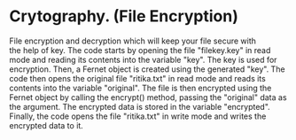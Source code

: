 # Crytography. (File Encryption)
File encryption and decryption which will keep your file secure with the help of key.
The code starts by opening the file "filekey.key" in read mode and reading its contents into the variable "key". 
The key is used for encryption. Then, a Fernet object is created using the generated "key".
The code then opens the original file "ritika.txt" in read mode and reads its contents into the variable "original".
The file is then encrypted using the Fernet object by calling the encrypt() method, passing the "original" data as the argument.
The encrypted data is stored in the variable "encrypted".
Finally, the code opens the file "ritika.txt" in write mode and writes the encrypted data to it.


